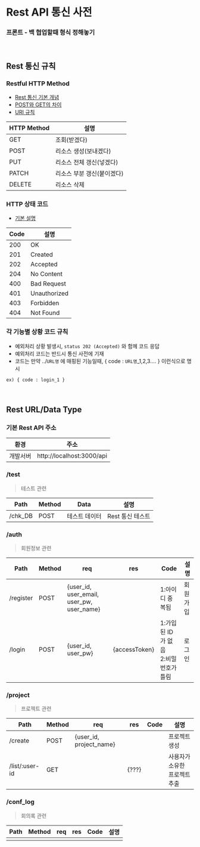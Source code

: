 # Rest API 통신 사전

### 프론트 - 백 협업할때 형식 정해놓기

<br>

## Rest 통신 규칙

### Restful HTTP Method

- [Rest 통신 기본 개념](https://one-it.tistory.com/entry/RESTful-API-%EC%84%A4%EA%B3%84-%EA%B7%9C%EC%B9%99)
- [POST와 GET의 차이](https://im-developer.tistory.com/166)
- [URI 규칙](https://devuna.tistory.com/79)

|HTTP Method|설명|
|---|---|
|GET|조회(받겠다)|
|POST|리소스 생성(보내겠다)|
|PUT|리소스 전체 갱신(넣겠다)|
|PATCH|리소스 부분 갱신(붙이겠다)|
|DELETE|리소스 삭제|

### HTTP 상태 코드

- [기본 설명](https://sanghaklee.tistory.com/61)

|Code|설명|
|---|---|
|200|OK|
|201|Created|
|202|Accepted|
|204|No Content|
|400|Bad Request|
|401|Unauthorized|
|403|Forbidden|
|404|Not Found|

### 각 기능별 상황 코드 규칙

- 예외처리 상황 발생시, `status 202 (Accepted)` 와 함께 코드 응답
- 예외처리 코드는 반드시 통신 사전에 기재
- 코드는 만약 ../`URL명` 에 매핑된 기능일때, { code : `URL명`_1,2,3.... } 이런식으로 명시
```
ex) { code : login_1 }
```

<br>

## Rest URL/Data Type

### 기본 Rest API 주소

|환경|주소|
|---|---|
|개발서버|http://localhost:3000/api|

### /test
> 테스트 관련

|Path|Method|Data|설명|
|---|---|---|---|
|/chk_DB|POST|테스트 데이터|Rest 통신 테스트|

### /auth
> 회원정보 관련

|Path|Method|req|res|Code|설명|
|---|---|---|---|---|---|
|/register|POST|{user_id, user_email, user_pw, user_name}||1:아이디 중복됨|회원가입|
|/login|POST|{user_id, user_pw}|{accessToken}|1:가입된 ID가 없음 <br>2:비밀번호가 틀림|로그인|

### /project
> 프로젝트 관련

|Path|Method|req|res|Code|설명|
|---|---|---|---|---|---|
|/create|POST|{user_id, project_name}|||프로젝트 생성|
|/list/:user-id|GET||{???}||사용자가 소유한 프로젝트 추출|


### /conf_log
> 회의록 관련

|Path|Method|req|res|Code|설명|
|---|---|---|---|---|---|
|||||||
